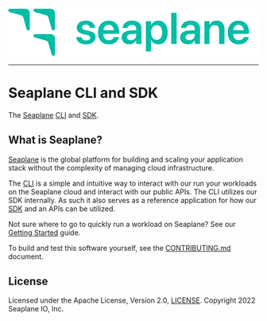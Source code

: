 <p align="center">
<img src="./assets/seaplane_green_tsp.min.svg">
</p>

---
# Seaplane CLI and SDK

The [Seaplane] [CLI] and [SDK].

## What is Seaplane?

[Seaplane] is the global platform for building and scaling your application stack
without the complexity of managing cloud infrastructure.

The [CLI] is a simple and intuitive way to interact with our run your workloads
on the Seaplane cloud and interact with our public APIs. The CLI utilizes our
SDK internally. As such it also serves as a reference application for how our
[SDK] and an APIs can be utilized.

Not sure where to go to quickly run a workload on Seaplane? See our [Getting
Started] guide.

To build and test this software yourself, see the [CONTRIBUTING.md][contributing]
document.

## License

Licensed under the Apache License, Version 2.0, [LICENSE](LICENSE). Copyright 2022 Seaplane IO, Inc.

[//]: # (Links)

[Seaplane]: https://seaplane.io/
[CLI]: https://github.com/seaplane-io/seaplane/tree/main/seaplane-cli
[SDK]: https://github.com/seaplane-io/seaplane/tree/main/seaplane-sdk
[Getting Started]: https://github.com/seaplane-io/seaplane/blob/main/docs/GETTING_STARTED.md
[contributing]: https://github.com/seaplane-io/seaplane/blob/main/docs/CONTRIBUTING.md
